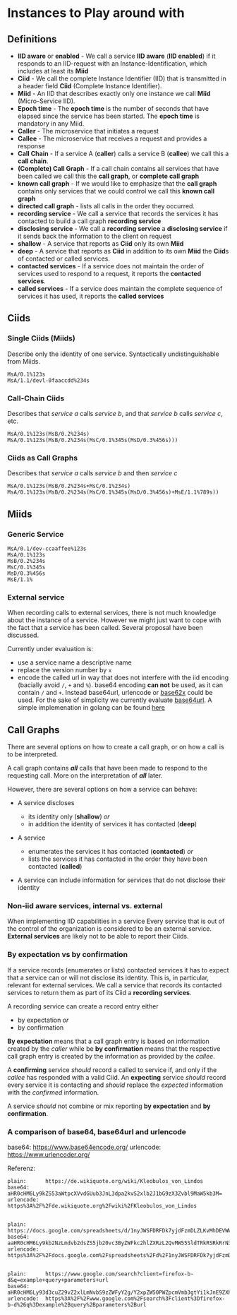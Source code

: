 # Instances to Play around with

## Definitions

* **IID aware** or **enabled** - We call a service **IID aware** (**IID enabled**) if it responds to an IID-request with an Instance-Identification, which includes at least its **Miid**
* **Ciid** - We call the complete Instance Identifier (IID) that is transmitted in a header field **Ciid** (Complete Instance Identifier).
* **Miid** - An IID that describes exactly only one instance we call **Miid** (Micro-Service IID).
* **Epoch time** - The **epoch time** is the number of seconds that have elapsed since the service has been started. The **epoch time** is mandatory in any Miid.
* **Caller** - The microservice that initiates a request
* **Callee** - The microservice that receives a request and provides a response
* **Call Chain** - If a service A (**caller**) calls a service B (**callee**) we call this a **call chain**.
* **(Complete) Call Graph** - If a call chain contains all services that have been called we call this the **call graph**, or **complete call graph**
* **known call graph** - If we would like to emphasize that the **call graph** contains only services that we could control we call this **known call graph**
* **directed call graph** - lists all calls in the order they occurred.
* **recording service** - We call a service that records the services it has contacted to build a call graph **recording service**
* **disclosing service** - We call a **recording service** a **disclosing service** if it sends back the information to the client on request
* **shallow** - A service that reports as **Ciid** only its own **Miid**
* **deep** - A service that reports as  **Ciid** in addition to its own **Miid** the **Ciid**s of contacted or called services.
* **contacted services** - If a service does not maintain the order of services used to respond to a request, it reports the **contacted services**.
* **called services** - If a service does maintain the complete sequence of services it has used, it reports the **called services**  

## Ciids

### Single Ciids (Miids)

Describe only the identity of one service. Syntactically undistinguishable from Miids.

    MsA/0.1%123s
    MsA/1.1/devl-0faaccdd%234s

### Call-Chain Ciids

Describes that _service a_ calls  _service b_, and that _service b_ calls _service c_, etc.

    MsA/0.1%123s(MsB/0.2%234s)
    MsA/0.1%123s(MsB/0.2%234s(MsC/0.1%345s(MsD/0.3%456s)))

### Ciids as Call Graphs

Describes that _service a_ calls  _service b_ and then _service c_

    MsA/0.1%123s(MsB/0.2%234s+MsC/0.1%234s)
    MsA/0.1%123s(MsB/0.2%234s(MsC/0.1%345s(MsD/0.3%456s)+MsE/1.1%789s))

## Miids

### Generic Service

    MsA/0.1/dev-ccaaffee%123s
    MsA/0.1%123s
    MsB/0.2%234s
    MsC/0.1%345s
    MsD/0.3%456s
    MsE/1.1%

### External service

When recording calls to external services, there is not much knowledge about the instance of a service. However we might just want to cope with the fact that a service has been called.
Several proposal have been discussed.

Currently under evaluation is:

* use a service name a descriptive name
* replace the version number by `x`
* encode the called url in way that does not interfere with the iid encoding (bacially avoid `/`, `+` and `%`). base64 encoding **can not** be used, as it can contain `/` and `+`. 
Instead base64url, urlencode or [base62x](https://ufqi.com/dev/base62x/) could be used. For the sake of simplicity we currently evaluate [base64url](https://de.wikipedia.org/wiki/Base64#Base64url). A simple implemenation in golang can be found [here](https://github.com/dvsekhvalnov/jose2go/blob/v1.5.0/base64url/base64url.go)

## Call Graphs

There are several options on how to create a call graph, or on how a call is to be interpreted.

A call graph contains _**all**_ calls that have been made to respond to the requesting call. More on the interpretation of _**all**_ later.

However, there are several options on how a service can behave:

* A service discloses
  * its identity only (**shallow**) _or_
  * in addition the identity of services it has contacted (**deep**)

* A service
  * enumerates the services it has contacted (**contacted**) _or_
  * lists the services it has contacted in the order they have been contacted (**called**)

* A service can include information for services that do not disclose their identity

### Non-iid aware services, internal vs. external

When implementing IID capabilities in a service 
Every service that is out of the control of the organization is considered to be an external service. **External services** are likely not to be able to report their Ciids.

### By expectation vs by confirmation

If a service records (enumerates or lists) contacted services it has to expect that a service can or will not disclose its identity. This is, in particular, relevant for external services. We call a service that records its contacted services to return them as part of its Ciid a **recording services**.

A recording service can create a record entry either

* by expectation _or_
* by confirmation

**By expectation** means that a call graph entry is based on information created by the _caller_ while be **by confirmation** means that the respective call graph entry is created by the information as provided by the _callee_.

A **confirming** service _should_ record a called to service if, and only if the *callee* has responded with a valid Ciid. An **expecting** service _should_ record every service it is contacting and _should_ replace the _expected_ information with the _confirmed_ information.

A service _should_ not combine or mix reporting **by expectation** and **by confirmation**.


### A comparison of base64, base64url and urlencode

base64: 	https://www.base64encode.org/
urlencode: 	https://www.urlencoder.org/

Referenz:

	plain: 		https://de.wikiquote.org/wiki/Kleobulos_von_Lindos
	base64: 	aHR0cHM6Ly9kZS53aWtpcXVvdGUub3JnL3dpa2kvS2xlb2J1bG9zX3Zvbl9MaW5kb3M=
	urlencode: 	https%3A%2F%2Fde.wikiquote.org%2Fwiki%2FKleobulos_von_Lindos


	plain:		https://docs.google.com/spreadsheets/d/1nyJWSFDRFDk7yjdFzmDLZLKvMhDEVWW8eG9mKCGkjbQ/edit#gid=0
	base64: 	aaHR0cHM6Ly9kb2NzLmdvb2dsZS5jb20vc3ByZWFkc2hlZXRzL2QvMW55SldTRkRSRkRrN3lqZEZ6bURMWkxLdk1oREVWV1c4ZUc5bUtDR2tqYlEvZWRpdCNnaWQ9MA==
	urlencode: 	https%3A%2F%2Fdocs.google.com%2Fspreadsheets%2Fd%2F1nyJWSFDRFDk7yjdFzmDLZLKvMhDEVWW8eG9mKCGkjbQ%2Fedit%23gid%3D0


	plain:		https://www.google.com/search?client=firefox-b-d&q=example+query+parameters+url
	base64: 	aHR0cHM6Ly93d3cuZ29vZ2xlLmNvbS9zZWFyY2g/Y2xpZW50PWZpcmVmb3gtYi1kJnE9ZXhhbXBsZStxdWVyeStwYXJhbWV0ZXJzK3VybA==
	urlencode: 	https%3A%2F%2Fwww.google.com%2Fsearch%3Fclient%3Dfirefox-b-d%26q%3Dexample%2Bquery%2Bparameters%2Burl
